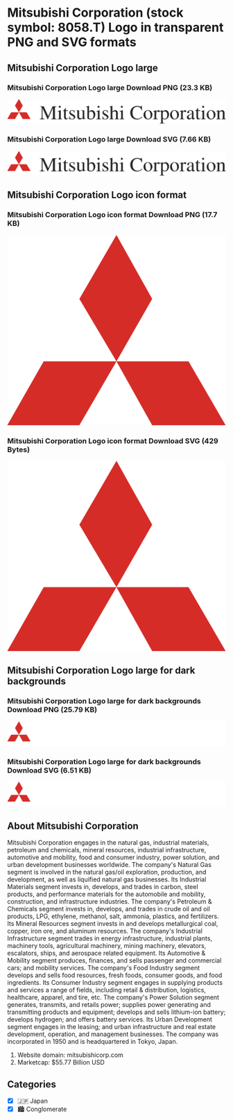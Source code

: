 # Mitsubishi Corporation (stock symbol: 8058.T) Logo in transparent PNG and SVG formats

## Mitsubishi Corporation Logo large

### Mitsubishi Corporation Logo large Download PNG (23.3 KB)

![Mitsubishi Corporation Logo large Download PNG (23.3 KB)](/img/orig/8058.T_BIG-6c5bb9da.png)

### Mitsubishi Corporation Logo large Download SVG (7.66 KB)

![Mitsubishi Corporation Logo large Download SVG (7.66 KB)](/img/orig/8058.T_BIG-2dc91382.svg)

## Mitsubishi Corporation Logo icon format

### Mitsubishi Corporation Logo icon format Download PNG (17.7 KB)

![Mitsubishi Corporation Logo icon format Download PNG (17.7 KB)](/img/orig/8058.T-3169eb8e.png)

### Mitsubishi Corporation Logo icon format Download SVG (429 Bytes)

![Mitsubishi Corporation Logo icon format Download SVG (429 Bytes)](/img/orig/8058.T-1677e3da.svg)

## Mitsubishi Corporation Logo large for dark backgrounds

### Mitsubishi Corporation Logo large for dark backgrounds Download PNG (25.79 KB)

![Mitsubishi Corporation Logo large for dark backgrounds Download PNG (25.79 KB)](/img/orig/8058.T_BIG.D-10696094.png)

### Mitsubishi Corporation Logo large for dark backgrounds Download SVG (6.51 KB)

![Mitsubishi Corporation Logo large for dark backgrounds Download SVG (6.51 KB)](/img/orig/8058.T_BIG.D-24528734.svg)

## About Mitsubishi Corporation

Mitsubishi Corporation engages in the natural gas, industrial materials, petroleum and chemicals, mineral resources, industrial infrastructure, automotive and mobility, food and consumer industry, power solution, and urban development businesses worldwide. The company's Natural Gas segment is involved in the natural gas/oil exploration, production, and development, as well as liquified natural gas businesses. Its Industrial Materials segment invests in, develops, and trades in carbon, steel products, and performance materials for the automobile and mobility, construction, and infrastructure industries. The company's Petroleum & Chemicals segment invests in, develops, and trades in crude oil and oil products, LPG, ethylene, methanol, salt, ammonia, plastics, and fertilizers. Its Mineral Resources segment invests in and develops metallurgical coal, copper, iron ore, and aluminum resources. The company's Industrial Infrastructure segment trades in energy infrastructure, industrial plants, machinery tools, agricultural machinery, mining machinery, elevators, escalators, ships, and aerospace related equipment. Its Automotive & Mobility segment produces, finances, and sells passenger and commercial cars; and mobility services. The company's Food Industry segment develops and sells food resources, fresh foods, consumer goods, and food ingredients. Its Consumer Industry segment engages in supplying products and services a range of fields, including retail & distribution, logistics, healthcare, apparel, and tire, etc. The company's Power Solution segment generates, transmits, and retails power; supplies power generating and transmitting products and equipment; develops and sells lithium-ion battery; develops hydrogen; and offers battery services. Its Urban Development segment engages in the leasing; and urban infrastructure and real estate development, operation, and management businesses. The company was incorporated in 1950 and is headquartered in Tokyo, Japan.

1. Website domain: mitsubishicorp.com
2. Marketcap: $55.77 Billion USD


## Categories
- [x] 🇯🇵 Japan
- [x] 🏙 Conglomerate
